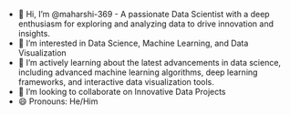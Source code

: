 - 👋 Hi, I’m @maharshi-369
              - A passionate Data Scientist with a deep enthusiasm for exploring and analyzing data to drive innovation and insights.
- 👀 I’m interested in Data Science, Machine Learning, and Data Visualization
- 🌱 I’m actively learning about the latest advancements in data science, including advanced machine learning algorithms,
      deep learning frameworks, and interactive data visualization tools.
- 💞️ I’m looking to collaborate on Innovative Data Projects
- 😄 Pronouns: He/Him

<!---
maharshi-369/maharshi-369 is a ✨ special ✨ repository because its `README.md` (this file) appears on your GitHub profile.
You can click the Preview link to take a look at your changes.
--->
